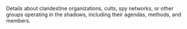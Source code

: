 Details about clandestine organizations, cults, spy networks, or other groups operating in the shadows, including their agendas, methods, and members.